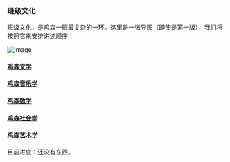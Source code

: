 ### 班级文化

班级文化，是鸡森一班最复杂的一环。这里是一张导图（即使是第一版），我们将按照它来安排讲述顺序：

![image](https://github.com/user-attachments/assets/4d791bab-9ec7-4775-9f87-fdc9b40984a8)


#### [鸡森文学](https://ssfz202601.github.io/culture/literature)

#### [鸡森音乐学](https://ssfz202601.github.io/404)

#### [鸡森数学](https://ssfz202601.github.io/404)

#### [鸡森社会学](https://ssfz202601.github.io/404)

#### [鸡森艺术学](https://ssfz202601.github.io/404)

目前进度：还没有东西。
